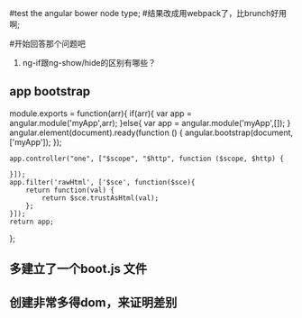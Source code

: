 #test the angular  bower node type;
#结果改成用webpack了，比brunch好用啊;

#开始回答那个问题吧
1. ng-if跟ng-show/hide的区别有哪些？
## app bootstrap
module.exports = function(arr){
    if(arr){
        var app = angular.module('myApp',arr);
    }else{
        var app = angular.module('myApp',[]);
    }
    angular.element(document).ready(function () {
        angular.bootstrap(document, ['myApp']);
    });

    app.controller("one", ["$scope", "$http", function ($scope, $http) {

    }]);
    app.filter('rawHtml', ['$sce', function($sce){
        return function(val) {
            return $sce.trustAsHtml(val);
        };
    }]);
    return app;
};
## 多建立了一个boot.js 文件

## 创建非常多得dom，来证明差别
##
